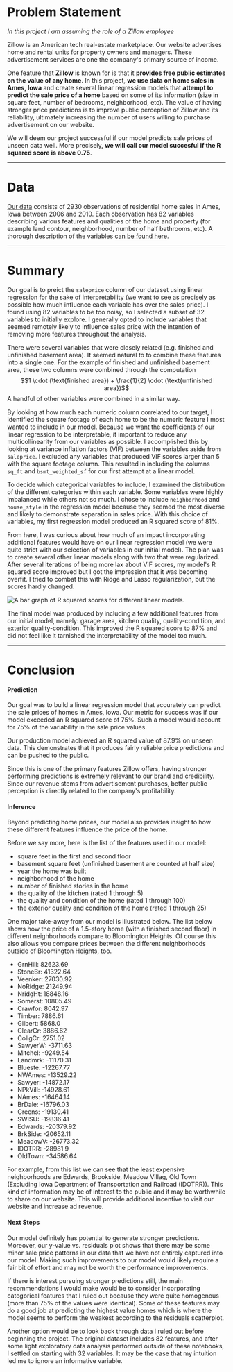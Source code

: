 # Problem Statement

*In this project I am assuming the role of a Zillow employee*

Zillow is an American tech real-estate marketplace. Our website advertises home and rental units for property owners and managers. These advertisement services are one the company's primary source of income.

One feature that **Zillow** is known for is that it **provides free public estimates on the value of any home**. In this project, **we use data on home sales in Ames, Iowa** and create several linear regression models that **attempt to predict the sale price of a home** based on some of its information (size in square feet, number of bedrooms, neighborhood, etc). The value of having stronger price predictions is to improve public perception of Zillow and its reliability, ultimately increasing the number of users willing to purchase advertisement on our website.

We will deem our project successful if our model predicts sale prices of unseen data well. More precisely, **we will call our model succesful if the R squared score is above 0.75**.

---
# Data

[Our data](https://www.kaggle.com/datasets/prevek18/ames-housing-dataset) consists of 2930 observations of residential home sales in Ames, Iowa between 2006 and 2010. Each observation has 82 variables describing various features and qualities of the home and property (for example land contour, neighborhood, number of half bathrooms, etc). A thorough description of the variables [can be found here](https://jse.amstat.org/v19n3/decock/DataDocumentation.txt).

---

# Summary

Our goal is to preict the `saleprice` column of our dataset using linear regression for the sake of interpretability (we want to see as precisely as possible how much influence each variable has over the sales price). I found using 82 variables to be too noisy, so I selected a subset of 32 variables to initially explore. I generally opted to include variables that seemed remotely likely to influence sales price with the intention of removing more features throughout the analysis.

There were several variables that were closely related (e.g. finished and unfinished basement area). It seemed natural to to combine these features into a single one. For the example of finished and unfinished basement area, these two columns were combined through the computation $$1 \cdot (\text{finished area}) + \frac{1}{2} \cdot (\text{unfinished area})$$
A handful of other variables were combined in a similar way.

By looking at how much each numeric column correlated to our target, I identified the square footage of each home to be the numeric feature I most wanted to include in our model. Because we want the coefficients of our linear regression to be interpretable, it important to reduce any multicollinearity from our variables as possible. I accomplished this by looking at variance inflation factors (VIF) between the variables aside from `saleprice`. I excluded any variables that produced VIF scores larger than 5 with the square footage column. This resulted in including the columns `sq_ft` and `bsmt_weighted_sf` for our first attempt at a linear model.

To decide which categorical variables to include, I examined the distribution of the different categories within each variable. Some variables were highly imbalanced while others not so much. I chose to include `neighborhood` and `house_style` in the regression model because they seemed the most diverse and likely to demonstrate separation in sales price. With this choice of variables, my first regression model produced an R squared score of 81%.

From here, I was curious about how much of an impact incorporating additional features would have on our linear regression model (we were quite strict with our selection of variables in our initial model). The plan was to create several other linear models along with two that were regularized. After several iterations of being more lax about VIF scores, my model's R squared score improved but I got the impression that it was becoming overfit. I tried to combat this with Ridge and Lasso regularization, but the scores hardly changed.

![A bar graph of R squared scores for different linear models.](https://github.com/jguo052//blob/[branch]/image.jpg?raw=true)

The final model was produced by including a few additional features from our initial model, namely: garage area, kitchen quality, quality-condition, and exterior quality-condition. This improved the R squared score to 87% and did not feel like it tarnished the interpretability of the model too much.

---

# Conclusion

#### Prediction

Our goal was to build a linear regression model that accurately can predict the sale prices of homes in Ames, Iowa. Our metric for success was if our model exceeded an R squared score of 75%. Such a model would account for 75% of the variability in the sale price values.

Our production model achieved an R squared value of 87.9% on unseen data. This demonstrates that it produces fairly reliable price predictions and can be pushed to the public.

Since this is one of the primary features Zillow offers, having stronger performing predictions is extremely relevant to our brand and credibility. Since our revenue stems from advertisement purchases, better public perception is directly related to the company's profitability.

#### Inference 

Beyond predicting home prices, our model also provides insight to how these different features influence the price of the home.

Before we say more, here is the list of the features used in our model:
- square feet in the first and second floor
- basement square feet (unfinished basement are counted at half size)
- year the home was built
- neighborhood of the home
- number of finished stories in the home
- the quality of the kitchen (rated 1 through 5)
- the quality and condition of the home (rated 1 through 100)
- the exterior quality and condition of the home (rated 1 through 25)

One major take-away from our model is illustrated below. The list below shows how the price of a 1.5-story home (with a finished second floor) in different neighborhoods compare to Bloomington Heights. Of course this also allows you compare prices between the different neighborhoods outside of Bloomington Heights, too.

- GrnHill: 82623.69
- StoneBr: 41322.64
- Veenker: 27030.92
- NoRidge: 21249.94
- NridgHt: 18848.16
- Somerst: 10805.49
- Crawfor: 8042.97
- Timber: 7886.61
- Gilbert: 5868.0
- ClearCr: 3886.62
- CollgCr: 2751.02
- SawyerW: -3711.63
- Mitchel: -9249.54
- Landmrk: -11170.31
- Blueste: -12267.77
- NWAmes: -13529.22
- Sawyer: -14872.17
- NPkVill: -14928.61
- NAmes: -16464.14
- BrDale: -16796.03
- Greens: -19130.41
- SWISU: -19836.41
- Edwards: -20379.92
- BrkSide: -20652.11
- MeadowV: -26773.32
- IDOTRR: -28981.9
- OldTown: -34586.64

For example, from this list we can see that the least expensive neighborhoods are Edwards, Brookside, Meadow Villag, Old Town (Excluding Iowa Department of Transportation and Railroad (IDOTRR)). This kind of information may be of interest to the public and it may be worthwhile to share on our website. This will provide additional incentive to visit our website and increase ad revenue.

#### Next Steps

Our model definitely has potential to generate stronger predictions. Moreover, our y-value vs. residuals plot shows that there may be some minor sale price patterns in our data that we have not entirely captured into our model. Making such improvements to our model would likely require a fair bit of effort and may not be worth the performance improvements.

If there is interest pursuing stronger predictions still, the main recommendations I would make would be to consider incorporating categorical features that I ruled out because they were quite homogenous (more than 75% of the values were identical). Some of these features may do a good job at predicting the highest value homes which is where the model seems to perform the weakest according to the residuals scatterplot.

Another option would be to look back through data I ruled out before beginning the project. The original dataset includes 82 features, and after some light exploratory data analysis performed outside of these notebooks, I settled on starting with 32 variables. It may be the case that my intuition led me to ignore an informative variable.